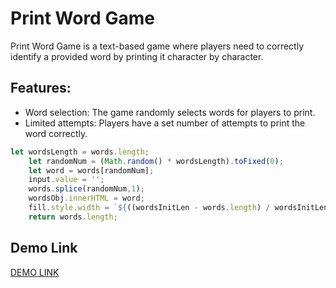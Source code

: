 # Print Word Game

Print Word Game is a text-based game where players need to correctly identify a provided word by printing it character by character.

## Features:

- Word selection: The game randomly selects words for players to print.
- Limited attempts: Players have a set number of attempts to print the word correctly.

```JavaScript
let wordsLength = words.length;
    let randomNum = (Math.random() * wordsLength).toFixed(0);
    let word = words[randomNum];
    input.value = '';
    words.splice(randomNum,1);
    wordsObj.innerHTML = word;
    fill.style.width = `${((wordsInitLen - words.length) / wordsInitLen).toFixed(4) * 100}%`;
    return words.length;
```


## Demo Link

[DEMO LINK](https://xiaofang82.github.io/print-word-game/)